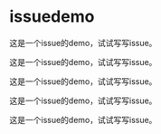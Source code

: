 # issuedemo

这是一个issue的demo，试试写写issue。

这是一个issue的demo，试试写写issue。

这是一个issue的demo，试试写写issue。

这是一个issue的demo，试试写写issue。

这是一个issue的demo，试试写写issue。
